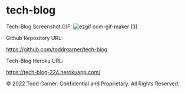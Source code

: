 # tech-blog





Tech-Blog Screenshot GIF:
![ezgif com-gif-maker (3)](https://user-images.githubusercontent.com/110719370/197987500-024b3586-701e-44fb-9e41-b1d1457020fa.gif)

Github Repository URL:

https://github.com/toddrgarner/tech-blog

Tech-Blog Heroku URL:

https://tech-blog-224.herokuapp.com/

© 2022 Todd Garner. Confidential and Proprietary. All Rights Reserved.
